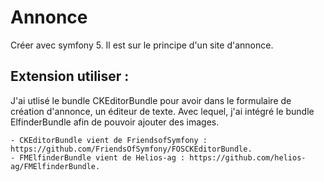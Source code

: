 # Annonce

Créer avec symfony 5. Il est sur le principe d'un site d'annonce.

## Extension utiliser :

J'ai utlisé le bundle CKEditorBundle pour avoir dans le formulaire de création d'annonce, un éditeur de texte. Avec lequel, j'ai intégré le bundle ElfinderBundle afin
de pouvoir ajouter des images.

    - CKEditorBundle vient de FriendsofSymfony : https://github.com/FriendsOfSymfony/FOSCKEditorBundle.
    - FMElfinderBundle vient de Helios-ag : https://github.com/helios-ag/FMElfinderBundle.
    
